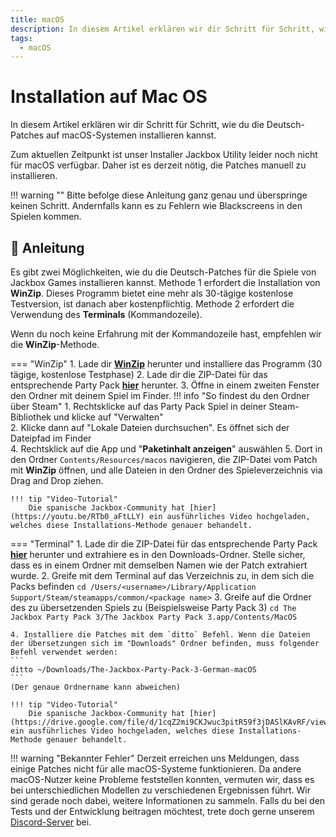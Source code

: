 ```yaml
---
title: macOS
description: In diesem Artikel erklären wir dir Schritt für Schritt, wie du die Deutsch-Patches auf macOS-Systemen installieren kannst.
tags:
  - macOS
---
```


# Installation auf Mac OS

In diesem Artikel erklären wir dir Schritt für Schritt, wie du die Deutsch-Patches auf macOS-Systemen installieren kannst.

Zum aktuellen Zeitpunkt ist unser Installer Jackbox Utility leider noch nicht für macOS verfügbar. Daher ist es derzeit nötig, die Patches manuell zu installieren.

!!! warning ""
    Bitte befolge diese Anleitung ganz genau und überspringe keinen Schritt. Andernfalls kann es zu Fehlern wie Blackscreens in den Spielen kommen.

## :blue_book: Anleitung

Es gibt zwei Möglichkeiten, wie du die Deutsch-Patches für die Spiele von Jackbox Games installieren kannst.
Methode 1 erfordert die Installation von **WinZip**. Dieses Programm bietet eine mehr als 30-tägige kostenlose Testversion, ist danach aber kostenpflichtig. Methode 2 erfordert die Verwendung des **Terminals** (Kommandozeile).

Wenn du noch keine Erfahrung mit der Kommandozeile hast, empfehlen wir die **WinZip**-Methode.

=== "WinZip"
    1. Lade dir [**WinZip**](https://www.winzip.com/en/mac/) herunter und installiere das Programm (30 tägige, kostenlose Testphase)
    2. Lade dir die ZIP-Datei für das entsprechende Party Pack [**hier**](https://jackboxpatch.de/Manual-Download.html#download) herunter.
    3. Öffne in einem zweiten Fenster den Ordner mit deinem Spiel im Finder.
    !!! info "So findest du den Ordner über Steam"
        1. Rechtsklicke auf das Party Pack Spiel in deiner Steam-Bibliothek und klicke auf "Verwalten"  
        2. Klicke dann auf "Lokale Dateien durchsuchen". Es öffnet sich der Dateipfad im Finder  
    4. Rechtsklick auf die App und "**Paketinhalt anzeigen**" auswählen
    5. Dort in den Ordner `Contents/Resources/macos` navigieren, die ZIP-Datei vom Patch mit **WinZip** öffnen, und alle Dateien in den Ordner des Spieleverzeichnis via Drag and Drop ziehen.

    !!! tip "Video-Tutorial"
        Die spanische Jackbox-Community hat [hier](https://youtu.be/RTb0_aFtLLY) ein ausführliches Video hochgeladen, welches diese Installations-Methode genauer behandelt.

=== "Terminal"
    1. Lade dir die ZIP-Datei für das entsprechende Party Pack [**hier**](https://jackboxpatch.de/Manual-Download.html#download) herunter und extrahiere es in den Downloads-Ordner. Stelle sicher, dass es in einem Ordner mit demselben Namen wie der Patch extrahiert wurde.
    2. Greife mit dem Terminal auf das Verzeichnis zu, in dem sich die Packs befinden
    ```
    cd /Users/<username>/Library/Application Support/Steam/steamapps/common/<package name>
    ```
    3. Greife auf die Ordner des zu übersetzenden Spiels zu (Beispielsweise Party Pack 3)
    ```
    cd The Jackbox Party Pack 3/The Jackbox Party Pack 3.app/Contents/MacOS
    ```

    4. Installiere die Patches mit dem `ditto` Befehl. Wenn die Dateien der Übersetzungen sich im "Downloads" Ordner befinden, muss folgender Befehl verwendet werden:
    ```
    ditto ~/Downloads/The-Jackbox-Party-Pack-3-German-macOS
    ```
    (Der genaue Ordnername kann abweichen)

    !!! tip "Video-Tutorial"
        Die spanische Jackbox-Community hat [hier](https://drive.google.com/file/d/1cqZ2mi9CKJwuc3pitR59f3jDASlKAvRF/view) ein ausführliches Video hochgeladen, welches diese Installations-Methode genauer behandelt.

!!! warning "Bekannter Fehler"
    Derzeit erreichen uns Meldungen, dass einige Patches nicht für alle macOS-Systeme funktionieren. Da andere macOS-Nutzer keine Probleme feststellen konnten, vermuten wir, dass es bei unterschiedlichen Modellen zu verschiedenen Ergebnissen führt. Wir sind gerade noch dabei, weitere Informationen zu sammeln. Falls du bei den Tests und der Entwicklung beitragen möchtest, trete doch gerne unserem [Discord-Server](https://discord.gg/vGcu9HWde4) bei.
